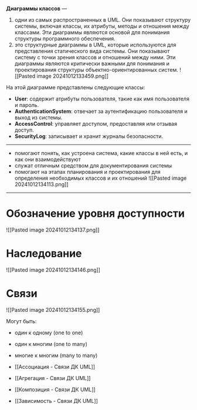 **Диаграммы классов** —
1. одни из самых распространенных в UML. Они показывают структуру системы, включая классы, их атрибуты, методы и отношения между классами. Эти диаграммы являются основой для понимания структуры программного обеспечения.
2.  это структурные диаграммы в UML, которые используются для представления статического вида системы. Они показывают систему с точки зрения классов и отношений между ними. Эти диаграммы являются критически важными для понимания и проектирования структуры объектно-ориентированных систем.
![[Pasted image 20241012133459.png]]

На этой диаграмме представлены следующие классы:

- **User**: содержит атрибуты пользователя, такие как имя пользователя и пароль.
- **AuthenticationSystem**: отвечает за аутентификацию пользователя и выход из системы.
- **AccessControl**: управляет доступом, предоставляя или отзывая доступ.
- **SecurityLog**: записывает и хранит журналы безопасности.

---

- помогают понять, как устроена система, какие классы в ней есть, и как они взаимодействуют
- служат отличным средством для документирования системы
- помогают на этапах планирования и проектирования для определения необходимых классов и их отношений
![[Pasted image 20241012134113.png]]

---

# Обозначение уровня доступности


![[Pasted image 20241012134137.png]]

# Наследование

![[Pasted image 20241012134146.png]]

# Связи

![[Pasted image 20241012134155.png]]

Могут быть:
- один к одному (one to one)
- один к многим (one to many)
- многие к многим (many to many)

- [[Ассоциация - Связи ДК UML]]
- [[Агрегация - Связи ДК UML]]
- [[Композиция - Связи ДК UML]]
- [[Зависимость - Связи ДК UML]]
